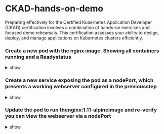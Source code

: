 # CKAD-hands-on-demo
Preparing effectively for the Certified Kubernetes Application Developer (CKAD) certification involves a combination of hands-on exercises and focused demo rehearsals. This certification assesses your ability to design, deploy, and manage applications on Kubernetes clusters efficiently.



### Create a new pod with the nginx image. Showing all containers running and a Readystatus

<details><summary>show</summary>
<p>

```bash
kubectl run nginx --image nginx
```

```bash
 kubectl get pods -o=jsonpath='{range .items[*]}{range .status.containerStatuses[?(@.state.running)]}{"\tContainer Name: "}{.name}{"\tRunning: "}{.state.running}{"\tReadyStatus: "}{.ready}{"\n"}{end}{end}'
```
</p>
</details>

### Create a new service exposing the pod as a nodePort, which presents a working webserver configured in the previousstep

<details><summary>show</summary>
<p>

```bash
kubectl create service nodeport svc --tcp=5678:80 --dry-run -o yaml > svc.yaml
```


```bash
vi svc.yaml
```

```yaml
apiVersion: v1
kind: Service
metadata:
  creationTimestamp: null
  labels:
    app: svc
  name: svc
spec:
  ports:
  - name: 5678-80
    port: 5678
    protocol: TCP
    targetPort: 80
  selector:
    run: nginx # Add run: nginx selector 
  type: NodePort
status:
  loadBalancer: {}
```

```bash
>ctr:x!
```

```bash
kubectl apply -f svc.yaml
```

```bash
kubectl get svc svc -o wide
```

```bash
NAME   TYPE       CLUSTER-IP       EXTERNAL-IP   PORT(S)          AGE   SELECTOR
svc    NodePort   10.110.220.208   <none>        5678:31030/TCP   20m   run=nginx
```

```bash
curl 10.110.220.208:5678 // from the same vm
```
```bash
curl 10.110.220.208:31030 // from the your local machine or navigator
```

</p>
</details>

### Update the pod to run thenginx:1.11-alpineimage and re-verify you can view the webserver via a nodePort
<details><summary>show</summary>
<p>

```bash
kubectl edit pod nginx
```

```yaml
 apiVersion: v1
kind: Pod
metadata:
  creationTimestamp: "2024-05-07T20:21:50Z"
  labels:
    run: nginx
  name: nginx
  namespace: default
  resourceVersion: "141816"
  uid: a7e2720e-3a8e-46bc-af6f-93e1d1b55a88
spec:
  containers:
  - image: nginx:1.11-alpine # change here
    imagePullPolicy: Always

```

```bash
>ctr:x!
```

```bash
kubectl get pod nginx
```

```bash
NAME    READY   STATUS    RESTARTS        AGE
nginx   1/1     Running   1 (5m53s ago)   40m
```


```bash
kubectl describe pod nginx
```

```bash
Name:             nginx
Namespace:        default
Priority:         0
Service Account:  default
Node:             ip-172-31-28-164/172.31.28.164
Start Time:       Tue, 07 May 2024 20:21:50 +0000
Labels:           run=nginx
Annotations:      <none>
Status:           Running
IP:               10.0.2.145
IPs:
  IP:  10.0.2.145
Containers:
  nginx:
    Container ID:   containerd://f9d93fb6dbd4d69d7e9de30747591d55feb95b31cd6da55ab8fcd1b8a2c6047b
    Image:          nginx:1.11-alpine // => should be the new nginx version

```

```bash
curl 10.110.220.208:5678 // from the same vm
```
```bash
curl 10.110.220.208:31030 // from the your local machine or navigator
```

```html
<!DOCTYPE html>
<html>
<head>
<title>Welcome to nginx!</title>
<style>
    body {
        width: 35em;
        margin: 0 auto;
        font-family: Tahoma, Verdana, Arial, sans-serif;
    }
</style>
</head>
<body>
<h1>Welcome to nginx!</h1>
<p>If you see this page, the nginx web server is successfully installed and
working. Further configuration is required.</p>

<p>For online documentation and support please refer to
<a href="http://nginx.org/">nginx.org</a>.<br/>
Commercial support is available at
<a href="http://nginx.com/">nginx.com</a>.</p>

<p><em>Thank you for using nginx.</em></p>
</body>
</html>

```

</p>
</details>

<p>
